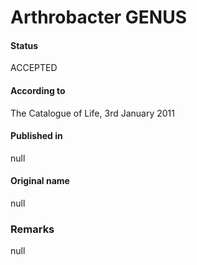 Arthrobacter GENUS
=======

#### Status
ACCEPTED

#### According to
The Catalogue of Life, 3rd January 2011

#### Published in
null

#### Original name
null

### Remarks
null